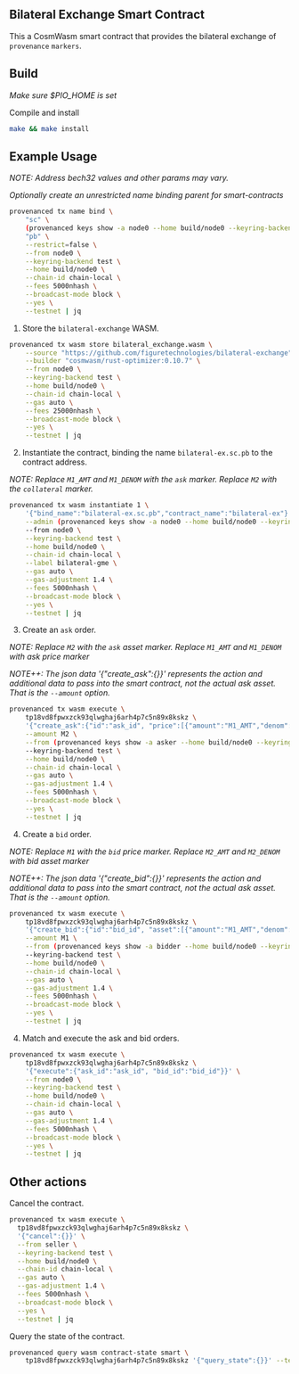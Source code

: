 ## Bilateral Exchange Smart Contract

This a CosmWasm smart contract that provides the bilateral exchange of `provenance` `markers`.

## Build

_Make sure $PIO_HOME is set_

Compile and install

```bash
make && make install
```

## Example Usage

_NOTE: Address bech32 values and other params may vary._

_Optionally create an unrestricted name binding parent for smart-contracts_
```bash
provenanced tx name bind \
    "sc" \
    (provenanced keys show -a node0 --home build/node0 --keyring-backend test --testnet) \
    "pb" \
    --restrict=false \
    --from node0 \
    --keyring-backend test \
    --home build/node0 \
    --chain-id chain-local \
    --fees 5000nhash \
    --broadcast-mode block \
    --yes \
    --testnet | jq
```

1. Store the `bilateral-exchange` WASM.

```bash
provenanced tx wasm store bilateral_exchange.wasm \
    --source "https://github.com/figuretechnologies/bilateral-exchange" \
    --builder "cosmwasm/rust-optimizer:0.10.7" \
    --from node0 \
    --keyring-backend test \
    --home build/node0 \
    --chain-id chain-local \
    --gas auto \
    --fees 25000nhash \
    --broadcast-mode block \
    --yes \
    --testnet | jq
```

2. Instantiate the contract, binding the name `bilateral-ex.sc.pb` to the contract address.

_NOTE: Replace `M1_AMT` and `M1_DENOM` with the `ask` marker. Replace `M2` with the `collateral` marker._

```bash
provenanced tx wasm instantiate 1 \
    '{"bind_name":"bilateral-ex.sc.pb","contract_name":"bilateral-ex"}' \
    --admin (provenanced keys show -a node0 --home build/node0 --keyring-backend test --testnet) \
    --from node0 \
    --keyring-backend test \
    --home build/node0 \
    --chain-id chain-local \
    --label bilateral-gme \
    --gas auto \
    --gas-adjustment 1.4 \
    --fees 5000nhash \
    --broadcast-mode block \
    --yes \
    --testnet | jq
```

3. Create an `ask` order.

_NOTE: Replace `M2` with the `ask` asset marker. Replace `M1_AMT` and `M1_DENOM` with ask price marker_

_NOTE++: The json data '{"create_ask":{}}' represents the action and additional data to pass into the smart contract, not the actual ask asset. That is the `--amount` option._

```bash
provenanced tx wasm execute \
    tp18vd8fpwxzck93qlwghaj6arh4p7c5n89x8kskz \
    '{"create_ask":{"id":"ask_id", "price":[{"amount":"M1_AMT","denom":"M1_DENOM"}]}}' \
    --amount M2 \
    --from (provenanced keys show -a asker --home build/node0 --keyring-backend test --testnet) \
    --keyring-backend test \
    --home build/node0 \
    --chain-id chain-local \
    --gas auto \
    --gas-adjustment 1.4 \
    --fees 5000nhash \
    --broadcast-mode block \
    --yes \
    --testnet | jq
```

4. Create a `bid` order.

_NOTE: Replace `M1` with the `bid` price marker. Replace `M2_AMT` and `M2_DENOM` with bid asset marker_

_NOTE++: The json data '{"create_bid":{}}' represents the action and additional data to pass into the smart contract, not the actual ask asset. That is the `--amount` option._

```bash
provenanced tx wasm execute \
    tp18vd8fpwxzck93qlwghaj6arh4p7c5n89x8kskz \
    '{"create_bid":{"id":"bid_id", "asset":[{"amount":"M1_AMT","denom":"M1_DENOM"}]}}' \
    --amount M1 \
    --from (provenanced keys show -a bidder --home build/node0 --keyring-backend test --testnet) \
    --keyring-backend test \
    --home build/node0 \
    --chain-id chain-local \
    --gas auto \
    --gas-adjustment 1.4 \
    --fees 5000nhash \
    --broadcast-mode block \
    --yes \
    --testnet | jq
```

4. Match and execute the ask and bid orders.

```bash
provenanced tx wasm execute \
    tp18vd8fpwxzck93qlwghaj6arh4p7c5n89x8kskz \
    '{"execute":{"ask_id":"ask_id", "bid_id":"bid_id"}}' \
    --from node0 \
    --keyring-backend test \
    --home build/node0 \
    --chain-id chain-local \
    --gas auto \
    --gas-adjustment 1.4 \
    --fees 5000nhash \
    --broadcast-mode block \
    --yes \
    --testnet | jq  
```

## Other actions

Cancel the contract.

```bash
provenanced tx wasm execute \
  tp18vd8fpwxzck93qlwghaj6arh4p7c5n89x8kskz \
  '{"cancel":{}}' \
  --from seller \
  --keyring-backend test \
  --home build/node0 \
  --chain-id chain-local \
  --gas auto \
  --gas-adjustment 1.4 \
  --fees 5000nhash \
  --broadcast-mode block \
  --yes \
  --testnet | jq
```

Query the state of the contract.

```bash
provenanced query wasm contract-state smart \
    tp18vd8fpwxzck93qlwghaj6arh4p7c5n89x8kskz '{"query_state":{}}' --testnet
```